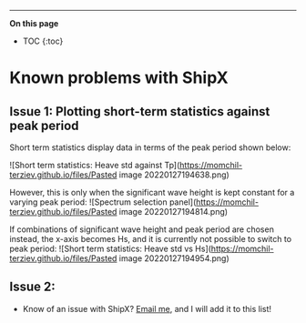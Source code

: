 ---

**On this page**
* TOC
{:toc}

# Known problems with ShipX

## Issue 1: Plotting short-term statistics against peak period

Short term statistics display data in terms of the peak period shown below:

![Short term statistics: Heave std against Tp](https://momchil-terziev.github.io/files/Pasted image 20220127194638.png)

However, this is only when the significant wave height is kept constant for a varying peak period:
![Spectrum selection panel](https://momchil-terziev.github.io/files/Pasted image 20220127194814.png)

If combinations of significant wave height and peak period are chosen instead, the x-axis becomes Hs, and it is currently not possible to switch to peak period:
![Short term statistics: Heave std vs Hs](https://momchil-terziev.github.io/files/Pasted image 20220127194954.png)

## Issue 2:
- Know of an issue with ShipX? [Email me](mailto:momchil.terziev@strath.ac.uk), and I will add it to this list!
